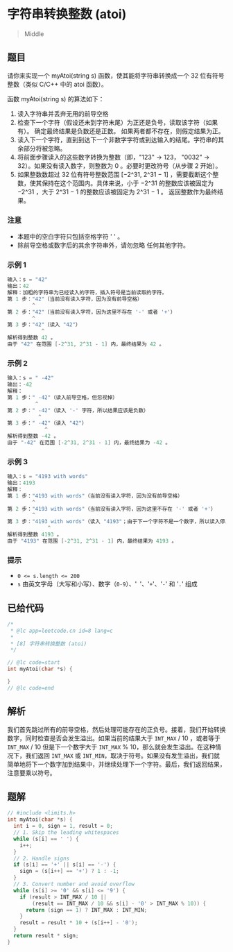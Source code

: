 # 字符串转换整数 (atoi)

> Middle

## 题目

请你来实现一个 myAtoi(string s) 函数，使其能将字符串转换成一个 32 位有符号整数（类似 C/C++ 中的 atoi 函数）。

函数 myAtoi(string s) 的算法如下：

1. 读入字符串并丢弃无用的前导空格
2. 检查下一个字符（假设还未到字符末尾）为正还是负号，读取该字符（如果有）。 确定最终结果是负数还是正数。 如果两者都不存在，则假定结果为正。
3. 读入下一个字符，直到到达下一个非数字字符或到达输入的结尾。字符串的其余部分将被忽略。
4. 将前面步骤读入的这些数字转换为整数（即，"123" -> 123， "0032" -> 32）。如果没有读入数字，则整数为 0 。必要时更改符号（从步骤 2 开始）。
5. 如果整数数超过 32 位有符号整数范围 [−2^31, 2^31 − 1] ，需要截断这个整数，使其保持在这个范围内。具体来说，小于 −2^31 的整数应该被固定为 −2^31 ，大于 2^31 − 1 的整数应该被固定为 2^31 − 1 。
   返回整数作为最终结果。

### 注意

- 本题中的空白字符只包括空格字符 ' ' 。
- 除前导空格或数字后的其余字符串外，请勿忽略 任何其他字符。

### 示例 1

```c
输入：s = "42"
输出：42
解释：加粗的字符串为已经读入的字符，插入符号是当前读取的字符。
第 1 步："42"（当前没有读入字符，因为没有前导空格）
        ^
第 2 步："42"（当前没有读入字符，因为这里不存在 '-' 或者 '+'）
        ^
第 3 步："42"（读入 "42"）
           ^
解析得到整数 42 。
由于 "42" 在范围 [-2^31, 2^31 - 1] 内，最终结果为 42 。
```

### 示例 2

```c
输入：s = " -42"
输出：-42
解释：
第 1 步：" -42"（读入前导空格，但忽视掉）
         ^
第 2 步：" -42"（读入 '-' 字符，所以结果应该是负数）
          ^
第 3 步：" -42"（读入 "42"）
            ^
解析得到整数 -42 。
由于 "-42" 在范围 [-2^31, 2^31 - 1] 内，最终结果为 -42 。
```

### 示例 3

```c
输入：s = "4193 with words"
输出：4193
解释：
第 1 步："4193 with words"（当前没有读入字符，因为没有前导空格）
        ^
第 2 步："4193 with words"（当前没有读入字符，因为这里不存在 '-' 或者 '+'）
        ^
第 3 步："4193 with words"（读入 "4193"；由于下一个字符不是一个数字，所以读入停止）
             ^
解析得到整数 4193 。
由于 "4193" 在范围 [-2^31, 2^31 - 1] 内，最终结果为 4193 。
```

### 提示

- `0 <= s.length <= 200`
- `s` 由英文字母（大写和小写）、数字（`0-9`）、'` `'、'`+`'、'`-`' 和 '`.`' 组成

## 已给代码

```c
/*
 * @lc app=leetcode.cn id=8 lang=c
 *
 * [8] 字符串转换整数 (atoi)
 */

// @lc code=start
int myAtoi(char *s) {

}
// @lc code=end

```

## 解析

我们首先跳过所有的前导空格，然后处理可能存在的正负号。接着，我们开始转换数字，同时检查是否会发生溢出。如果当前的结果大于 `INT_MAX` / 10 ，或者等于 `INT_MAX` / 10 但是下一个数字大于 `INT_MAX` % 10，那么就会发生溢出。在这种情况下，我们返回 `INT_MAX` 或 `INT_MIN`，取决于符号。如果没有发生溢出，我们就简单地将下一个数字加到结果中，并继续处理下一个字符。最后，我们返回结果，注意要乘以符号。

## 题解

```c
// #include <limits.h>
int myAtoi(char *s) {
  int i = 0, sign = 1, result = 0;
  // 1. Skip the leading whitespaces
  while (s[i] == ' ') {
    i++;
  }
  // 2. Handle signs
  if (s[i] == '+' || s[i] == '-') {
    sign = (s[i++] == '+') ? 1 : -1;
  }
  // 3. Convert number and avoid overflow
  while (s[i] >= '0' && s[i] <= '9') {
    if (result > INT_MAX / 10 ||
        (result == INT_MAX / 10 && s[i] - '0' > INT_MAX % 10)) {
      return (sign == 1) ? INT_MAX : INT_MIN;
    }
    result = result * 10 + (s[i++] - '0');
  }
  return result * sign;
}
```
